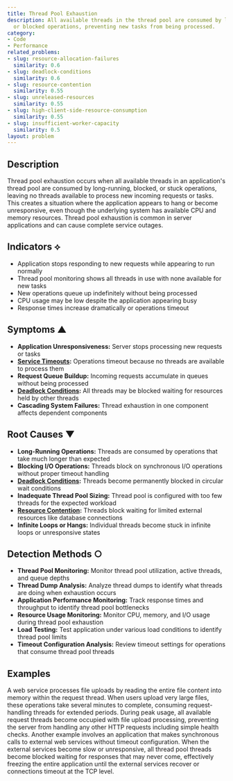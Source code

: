 ```yaml
---
title: Thread Pool Exhaustion
description: All available threads in the thread pool are consumed by long-running
  or blocked operations, preventing new tasks from being processed.
category:
- Code
- Performance
related_problems:
- slug: resource-allocation-failures
  similarity: 0.6
- slug: deadlock-conditions
  similarity: 0.6
- slug: resource-contention
  similarity: 0.55
- slug: unreleased-resources
  similarity: 0.55
- slug: high-client-side-resource-consumption
  similarity: 0.55
- slug: insufficient-worker-capacity
  similarity: 0.5
layout: problem
---
```


## Description

Thread pool exhaustion occurs when all available threads in an application's thread pool are consumed by long-running, blocked, or stuck operations, leaving no threads available to process new incoming requests or tasks. This creates a situation where the application appears to hang or become unresponsive, even though the underlying system has available CPU and memory resources. Thread pool exhaustion is common in server applications and can cause complete service outages.

## Indicators ⟡

- Application stops responding to new requests while appearing to run normally
- Thread pool monitoring shows all threads in use with none available for new tasks
- New operations queue up indefinitely without being processed
- CPU usage may be low despite the application appearing busy
- Response times increase dramatically or operations timeout

## Symptoms ▲

- **Application Unresponsiveness:** Server stops processing new requests or tasks
- **[Service Timeouts](service-timeouts.md):** Operations timeout because no threads are available to process them
- **Request Queue Buildup:** Incoming requests accumulate in queues without being processed
- **[Deadlock Conditions](deadlock-conditions.md):** All threads may be blocked waiting for resources held by other threads
- **Cascading System Failures:** Thread exhaustion in one component affects dependent components

## Root Causes ▼

- **Long-Running Operations:** Threads are consumed by operations that take much longer than expected
- **Blocking I/O Operations:** Threads block on synchronous I/O operations without proper timeout handling
- **[Deadlock Conditions](deadlock-conditions.md):** Threads become permanently blocked in circular wait conditions
- **Inadequate Thread Pool Sizing:** Thread pool is configured with too few threads for the expected workload
- **[Resource Contention](resource-contention.md):** Threads block waiting for limited external resources like database connections
- **Infinite Loops or Hangs:** Individual threads become stuck in infinite loops or unresponsive states

## Detection Methods ○

- **Thread Pool Monitoring:** Monitor thread pool utilization, active threads, and queue depths
- **Thread Dump Analysis:** Analyze thread dumps to identify what threads are doing when exhaustion occurs
- **Application Performance Monitoring:** Track response times and throughput to identify thread pool bottlenecks
- **Resource Usage Monitoring:** Monitor CPU, memory, and I/O usage during thread pool exhaustion
- **Load Testing:** Test application under various load conditions to identify thread pool limits
- **Timeout Configuration Analysis:** Review timeout settings for operations that consume thread pool threads

## Examples

A web service processes file uploads by reading the entire file content into memory within the request thread. When users upload very large files, these operations take several minutes to complete, consuming request-handling threads for extended periods. During peak usage, all available request threads become occupied with file upload processing, preventing the server from handling any other HTTP requests including simple health checks. Another example involves an application that makes synchronous calls to external web services without timeout configuration. When the external services become slow or unresponsive, all thread pool threads become blocked waiting for responses that may never come, effectively freezing the entire application until the external services recover or connections timeout at the TCP level.